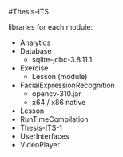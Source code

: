 #Thesis-ITS

libraries for each module:
  * Analytics
  * Database
    * sqlite-jdbc-3.8.11.1
  * Exercise
    * Lesson (module)
  * FacialExpressionRecognition
    * opencv-310.jar
    * x64 / x86 native
  * Lesson
  * RunTimeCompilation
  * Thesis-ITS-1
  * UserInterfaces
  * VideoPlayer
